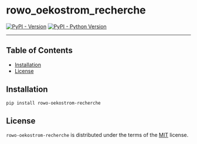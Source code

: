 # rowo_oekostrom_recherche

[![PyPI - Version](https://img.shields.io/pypi/v/rowo-oekostrom-recherche.svg)](https://pypi.org/project/rowo-oekostrom-recherche)
[![PyPI - Python Version](https://img.shields.io/pypi/pyversions/rowo-oekostrom-recherche.svg)](https://pypi.org/project/rowo-oekostrom-recherche)

-----

## Table of Contents

- [Installation](#installation)
- [License](#license)

## Installation

```console
pip install rowo-oekostrom-recherche
```

## License

`rowo-oekostrom-recherche` is distributed under the terms of the [MIT](https://spdx.org/licenses/MIT.html) license.
